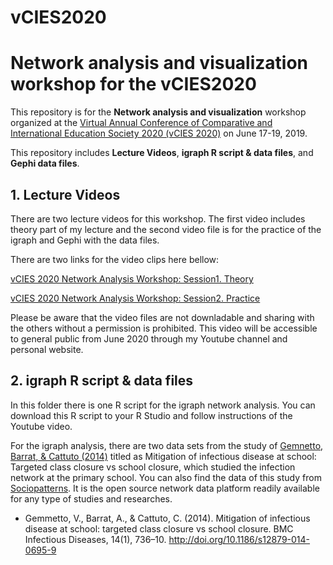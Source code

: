 # vCIES2020 
# Network analysis and visualization workshop for the vCIES2020

This repository is for the **Network analysis and visualization** workshop organized at the [Virtual Annual Conference of Comparative and International Education Society 2020 (vCIES 2020)](https://cies2020.org/) on June 17-19, 2019.

This repository includes **Lecture Videos**, **igraph R script & data files**, and **Gephi data files**.

##   1. Lecture Videos

There are two lecture videos for this workshop. 
The first video includes theory part of my lecture and the second video file is for the practice of the igraph and Gephi with the data files.

There are two links for the video clips here bellow:

[vCIES 2020 Network Analysis Workshop: Session1. Theory](https://drive.google.com/file/d/1skzfmgC6gHc7oRtTxmUo8EX6Wf5uzQVf/view?usp=sharing)

[vCIES 2020 Network Analysis Workshop: Session2. Practice](https://cies2020.org/)


Please be aware that the video files are not downladable and sharing with the others without a permission is prohibited.
This video will be accessible to general public from June 2020 through my Youtube channel and personal website.

##   2. igraph R script & data files

In this folder there is one R script for the igraph network analysis. You can download this R script to your R Studio and follow instructions of the Youtube video.

For the igraph analysis, there are two data sets from the study of [Gemnetto, Barrat, & Cattuto (2014)](https://bmcinfectdis.biomedcentral.com/track/pdf/10.1186/s12879-014-0695-9) titled as Mitigation of infectious disease at school: Targeted class closure vs school closure, which studied the infection network at the primary school. You can also find the data of this study from [Sociopatterns](http://www.sociopatterns.org/datasets/primary-school-temporal-network-data/). It is the open source network data platform readily available for any type of studies and researches. 
       
* Gemmetto, V., Barrat, A., & Cattuto, C. (2014). Mitigation of infectious disease at school: targeted class closure vs school closure. BMC Infectious Diseases, 14(1), 736–10. http://doi.org/10.1186/s12879-014-0695-9


